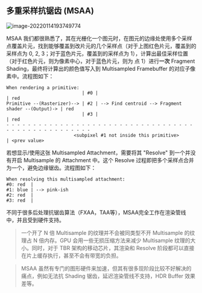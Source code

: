 ## 多重采样抗锯齿 (MSAA)

![image-20220114193749774](MSAA/msaa.png)

MSAA 我们都很熟悉了，其在光栅化一个图元时，在图元的边缘处使用多个采样点覆盖片元，找到能够覆盖到改片元的几个采样点（对于上图红色片元，覆盖到的采样点为 0, 2, 3；对于蓝色片元，覆盖到的采样点为 1），计算出最佳采样位置（对于红色片元，则为像素中心，对于蓝色片元，则为 点 1）进行**一次** Fragment Shading，最终将计算出的颜色值写入到 Multisampled Framebuffer 的对应子像素中。流程图如下：

```
When rendering a primitive:
                            | #0 |                                                    | red
Primitive --(Rasterizer)--> | #2 | --> Find centroid --> Fragment shader --(Output)-> | red
                            | #3 |                                                    | red
- - - - - - - - - - - - - - - - - - - - - - - - - - - - - - - - - - - - - - - - - - - - - - - - - - -
                         <subpixel #1 not inside this primitive>                      | <prev value>
```

若想显示/使用这张 Multisampled Attachment，需要将其 "Resolve" 到一个并没有开启 Multisample 的 Attachment 中。这个 Resolve 过程即把多个采样点合并为一个，避免边缘锯齿。流程图如下：

```
When resolving this multisampled attachment:
#0: red  |
#1: blue | --> pink-ish
#2: red  |
#3: red  |
```

不同于很多后处理抗锯齿算法（FXAA，TAA等），MSAA完全工作在渲染管线中，并且受到硬件支持。

> 一个开了 N 倍 Multisample 的纹理并不会被同类型不开 Multisample  的纹理占 N 倍内存。GPU 会用一些无损压缩方法来减少 Multisample 纹理的大小。同时，对于 TBR 架构的移动芯片，其渲染和 Resolve 阶段都可以直接在片上缓存执行，甚至不会有带宽的负担。

> MSAA 虽然有专门的图形硬件来加速，但其有很多现阶段比较不好解决的痛点，例如无法抗 Shading 锯齿，延迟渲染管线不支持，HDR Buffer 效果差等。
